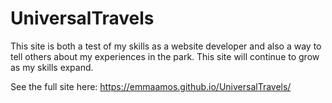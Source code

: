 # UniversalTravels
This site is both a test of my skills as a website developer and also a way to tell others about my experiences in the park. This site will continue to grow as my skills expand.


See the full site here: https://emmaamos.github.io/UniversalTravels/
